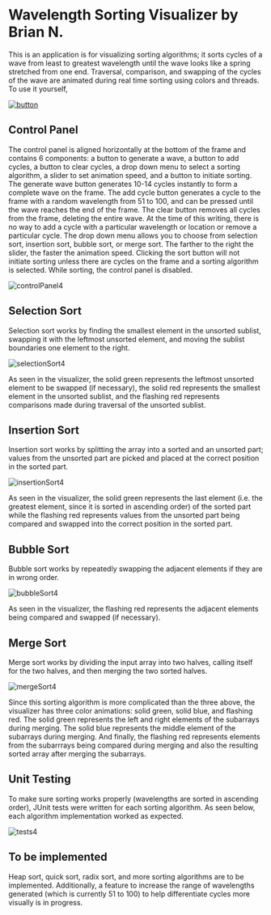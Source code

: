 # Wavelength Sorting Visualizer by Brian N.
This is an application is for visualizing sorting algorithms; it sorts cycles of a wave from least to greatest wavelength until the wave looks like a spring stretched from one end. Traversal, comparison, and swapping of the cycles of the wave are animated during real time sorting using colors and threads. To use it yourself, 

[![button](https://user-images.githubusercontent.com/72827220/105613682-168ed580-5d92-11eb-9950-17b6c423c19b.png)](https://drive.google.com/uc?id=1qgB0-jYm2kI1IF3ViTLA3PErsq0AmI6D&export=download)


## Control Panel ##
The control panel is aligned horizontally at the bottom of the frame and contains 6 components: a button to generate a wave, a button to add cycles, a button to clear cycles, a drop down menu to select a sorting algorithm, a slider to set animation speed, and a button to initiate sorting. The generate wave button generates 10-14 cycles instantly to form a complete wave on the frame. The add cycle button generates a cycle to the frame with a random wavelength from 51 to 100, and can be pressed until the wave reaches the end of the frame. The clear button removes all cycles from the frame, deleting the entire wave. At the time of this writing, there is no way to add a cycle with a particular wavelength or location or remove a particular cycle. The drop down menu allows you to choose from selection sort, insertion sort, bubble sort, or merge sort. The farther to the right the slider, the faster the animation speed. Clicking the sort button will not initiate sorting unless there are cycles on the frame and a sorting algorithm is selected. While sorting, the control panel is disabled.

![controlPanel4](https://user-images.githubusercontent.com/72827220/107428698-09434c00-6af1-11eb-9343-2f4bfe89b1aa.gif)

## Selection Sort ##
Selection sort works by finding the smallest element in the unsorted sublist, swapping it with the leftmost unsorted element, and moving the sublist boundaries one element to the right. 

![selectionSort4](https://user-images.githubusercontent.com/72827220/107428734-13654a80-6af1-11eb-9692-60619864485f.gif)

As seen in the visualizer, the solid green represents the leftmost unsorted element to be swapped (if necessary), the solid red represents the smallest element in the unsorted sublist, and the flashing red represents comparisons made during traversal of the unsorted sublist.

## Insertion Sort ##
Insertion sort works by splitting the array into a sorted and an unsorted part; values from the unsorted part are picked and placed at the correct position in the sorted part. 

![insertionSort4](https://user-images.githubusercontent.com/72827220/107428795-1fe9a300-6af1-11eb-8589-e379d0216510.gif)

As seen in the visualizer, the solid green represents the last element (i.e. the greatest element, since it is sorted in ascending order) of the sorted part while the flashing red represents values from the unsorted part being compared and swapped into the correct position in the sorted part.

## Bubble Sort ##
Bubble sort works by repeatedly swapping the adjacent elements if they are in wrong order. 

![bubbleSort4](https://user-images.githubusercontent.com/72827220/107428838-2c6dfb80-6af1-11eb-80dd-754855bcd444.gif)

As seen in the visualizer, the flashing red represents the adjacent elements being compared and swapped (if necessary).

## Merge Sort ##
Merge sort works by dividing the input array into two halves, calling itself for the two halves, and then merging the two sorted halves. 

![mergeSort4](https://user-images.githubusercontent.com/72827220/107428874-3a238100-6af1-11eb-8f70-94e5674d23d2.gif)

Since this sorting algorithm is more complicated than the three above, the visualizer has three color animations: solid green, solid blue, and flashing red. The solid green represents the left and right elements of the subarrays during merging. The solid blue represents the middle element of the subarrays during merging. And finally, the flashing red represents elements from the subarrrays being compared during merging and also the resulting sorted array after merging the subarrays.

## Unit Testing ##
To make sure sorting works properly (wavelengths are sorted in ascending order), JUnit tests were written for each sorting algorithm. As seen below, each algorithm implementation worked as expected.

![tests4](https://user-images.githubusercontent.com/72827220/107428897-44457f80-6af1-11eb-8510-6bb9da795bc2.gif)

## To be implemented ##
Heap sort, quick sort, radix sort, and more sorting algorithms are to be implemented. Additionally, a feature to increase the range of wavelengths generated (which is currently 51 to 100) to help differentiate cycles more visually is in progress.

